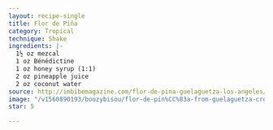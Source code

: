 ```yaml
---
layout: recipe-single
title: Flor de Piña
category: Tropical
technique: Shake
ingredients: |-
  1½ oz mezcal
  1 oz Bénédictine
  1 oz honey syrup (1:1)
  2 oz pineapple juice
  2 oz coconut water
source: http://imbibemagazine.com/flor-de-pina-guelaguetza-los-angeles/
image: "/v1560890193/boozybisou/flor-de-pin%CC%83a-from-guelaguetza-crdt-dylan-jeni.jpg"
star: 5

---
```

